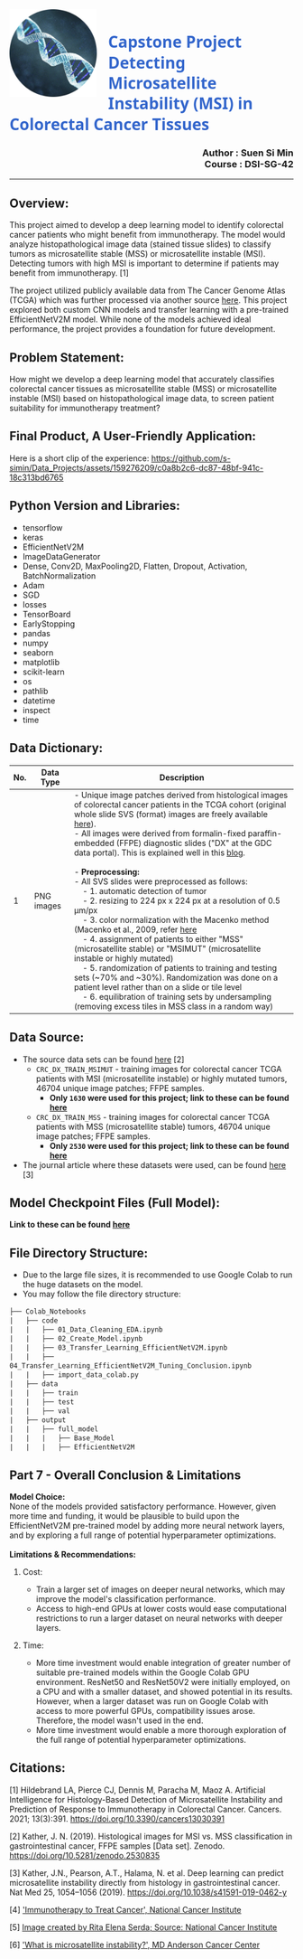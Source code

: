 <img src="https://github.com/s-simin/images/blob/main/capstone_logo.png?raw=true" style="float: left; margin: 0px 20px 0px 0px; height: 155px;">  

<h1 style="font-family: Segoe UI; color: #3366cc; line-height: 1.3;"><strong>Capstone Project</strong><br>
Detecting Microsatellite Instability (MSI) in Colorectal Cancer Tissues</h1>

<div style="text-align: right;">
<h3>Author : Suen Si Min<br>
Course : DSI-SG-42</h3></div>

---

## **Overview:** <br>
This project aimed to develop a deep learning model to identify colorectal cancer patients who might benefit from immunotherapy. The model would analyze histopathological image data (stained tissue slides) to classify tumors as microsatellite stable (MSS) or microsatellite instable (MSI). Detecting tumors with high MSI is important to determine if patients may benefit from immunotherapy. [1]

The project utilized publicly available data from The Cancer Genome Atlas (TCGA) which was further processed via another source [here](https://doi.org/10.5281/zenodo.2530835). This project explored both custom CNN models and transfer learning with a pre-trained EfficientNetV2M model. While none of the models achieved ideal performance, the project provides a foundation for future development.

## **Problem Statement:** <br>
How might we develop a deep learning model that accurately classifies colorectal cancer tissues as microsatellite stable (MSS) or microsatellite instable (MSI) based on histopathological image data, 
to screen patient suitability for immunotherapy treatment?

## **Final Product, A User-Friendly Application:** <br>
Here is a short clip of the experience:
https://github.com/s-simin/Data_Projects/assets/159276209/c0a8b2c6-dc87-48bf-941c-18c313bd6765

## **Python Version and Libraries:** <br>
- tensorflow
- keras
- EfficientNetV2M
- ImageDataGenerator
- Dense, Conv2D, MaxPooling2D, Flatten, Dropout, Activation, BatchNormalization
- Adam
- SGD
- losses
- TensorBoard
- EarlyStopping
- pandas
- numpy
- seaborn
- matplotlib
- scikit-learn
- os
- pathlib
- datetime
- inspect
- time

## **Data Dictionary:** <br>

| No. | Data Type   | Description       |
|-----|-------------|-------------------|
| 1   | PNG images | - Unique image patches derived from histological images of colorectal cancer patients in the TCGA cohort (original whole slide SVS (format) images are freely available [here](https://portal.gdc.cancer.gov/)). <br>- All images were derived from formalin-fixed paraffin-embedded (FFPE) diagnostic slides ("DX" at the GDC data portal). This is explained well in this [blog](http://www.andrewjanowczyk.com/download-tcga-digital-pathology-images-ffpe/). <br><br>- **Preprocessing:** <br>- All SVS slides were preprocessed as follows: <br>&nbsp;&nbsp;&nbsp;&nbsp;- 1. automatic detection of tumor <br>&nbsp;&nbsp;&nbsp;&nbsp;- 2. resizing to 224 px x 224 px at a resolution of 0.5 µm/px <br>&nbsp;&nbsp;&nbsp;&nbsp;- 3. color normalization with the Macenko method (Macenko et al., 2009, refer [here](http://wwwx.cs.unc.edu/~mn/sites/default/files/macenko2009.pdf) <br>&nbsp;&nbsp;&nbsp;&nbsp;- 4. assignment of patients to either "MSS" (microsatellite stable) or "MSIMUT" (microsatellite instable or highly mutated) <br>&nbsp;&nbsp;&nbsp;&nbsp;- 5. randomization of patients to training and testing sets (~70% and ~30%). Randomization was done on a patient level rather than on a slide or tile level <br>&nbsp;&nbsp;&nbsp;&nbsp;- 6. equilibration of training sets by undersampling (removing excess tiles in MSS class in a random way) |

## **Data Source:** <br>
- The source data sets can be found [here](https://doi.org/10.5281/zenodo.2530835) [2]
    - `CRC_DX_TRAIN_MSIMUT` - training images for colorectal cancer TCGA patients with MSI (microsatellite instable) or highly mutated tumors, 46704 unique image patches; FFPE samples.
      - **Only `1630` were used for this project; link to these can be found [here](https://drive.google.com/drive/folders/13_K9rWaXMYY9KX1hKrQf5oZUorWBqR8I?usp=sharing)**
    - `CRC_DX_TRAIN_MSS` - training images for colorectal cancer TCGA patients with MSS (microsatellite stable) tumors, 46704 unique image patches; FFPE samples.
      - **Only `2530` were used for this project; link to these can be found [here](https://drive.google.com/drive/folders/13_K9rWaXMYY9KX1hKrQf5oZUorWBqR8I?usp=sharing)**
- The journal article where these datasets were used, can be found [here](https://www.nature.com/articles/s41591-019-0462-y) [3]


## **Model Checkpoint Files (Full Model):** <br>
**Link to these can be found [here](https://drive.google.com/drive/folders/1NLVn665ZEJfb2RMm_9h3wLJE_e_BTwvz?usp=sharing)**

## **File Directory Structure:**<br>
- Due to the large file sizes, it is recommended to use Google Colab to run the huge datasets on the model.
- You may follow the file directory structure:
```
├── Colab_Notebooks
|   ├── code
|   |   ├── 01_Data_Cleaning_EDA.ipynb
|   |   ├── 02_Create_Model.ipynb
|   |   ├── 03_Transfer_Learning_EfficientNetV2M.ipynb
|   |   ├── 04_Transfer_Learning_EfficientNetV2M_Tuning_Conclusion.ipynb
|   |   ├── import_data_colab.py
|   ├── data
|   |   ├── train
|   |   ├── test
|   |   ├── val
|   ├── output
|   |   ├── full_model
|   |   |   ├── Base_Model
|   |   |   ├── EfficientNetV2M
```

## **Part 7 - Overall Conclusion & Limitations**<br>
**Model Choice:**<br>
None of the models provided satisfactory performance. However, given more time and funding, it would be plausible to build upon the EfficientNetV2M pre-trained model by adding more neural network layers, and by exploring a full range of potential hyperparameter optimizations.
<br><br>
**Limitations & Recommendations:**
1. Cost:
    - Train a larger set of images on deeper neural networks, which may improve the model's classification performance.
    - Access to high-end GPUs at lower costs would ease computational restrictions to run a larger dataset on neural networks with deeper layers.

2. Time:
    - More time investment would enable integration of greater number of suitable pre-trained models within the Google Colab GPU environment. ResNet50 and ResNet50V2 were initially employed, on a CPU and with a smaller dataset, and showed potential in its results. However, when a larger dataset was run on Google Colab with access to more powerful GPUs, compatibility issues arose. Therefore, the model wasn't used in the end.
    - More time investment would enable a more thorough exploration of the full range of potential hyperparameter optimizations.

## **Citations:** <br>
[1] Hildebrand LA, Pierce CJ, Dennis M, Paracha M, Maoz A. Artificial Intelligence for Histology-Based Detection of Microsatellite Instability and Prediction of Response to Immunotherapy in Colorectal Cancer. Cancers. 2021; 13(3):391. https://doi.org/10.3390/cancers13030391

[2] Kather, J. N. (2019). Histological images for MSI vs. MSS classification in gastrointestinal cancer, FFPE samples [Data set]. Zenodo. https://doi.org/10.5281/zenodo.2530835

[3] Kather, J.N., Pearson, A.T., Halama, N. et al. Deep learning can predict microsatellite instability directly from histology in gastrointestinal cancer. Nat Med 25, 1054–1056 (2019). https://doi.org/10.1038/s41591-019-0462-y

[4] ['Immunotherapy to Treat Cancer', National Cancer Institute](https://www.cancer.gov/about-cancer/treatment/types/immunotherapy)

[5] [Image created by Rita Elena Serda; Source: National Cancer Institute](https://visualsonline.cancer.gov/details.cfm?imageid=10486)

[6] ['What is microsatellite instability?', MD Anderson Cancer Center](https://www.mdanderson.org/cancerwise/what-is-microsatellite-instability-MSI.h00-159617067.html)
